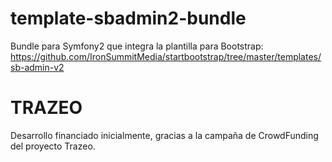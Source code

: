 template-sbadmin2-bundle
========================

Bundle para Symfony2 que integra la plantilla para Bootstrap: https://github.com/IronSummitMedia/startbootstrap/tree/master/templates/sb-admin-v2

TRAZEO
======
Desarrollo financiado inicialmente, gracias a la campaña de CrowdFunding del proyecto Trazeo.
